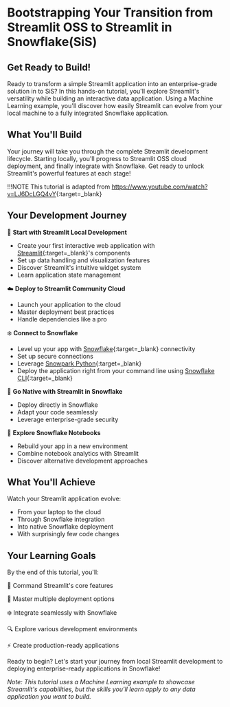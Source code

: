 # Bootstrapping Your Transition from Streamlit OSS to Streamlit in Snowflake(SiS)

## Get Ready to Build!
Ready to transform a simple Streamlit application into an enterprise-grade solution in to SiS? In this hands-on tutorial, you'll explore Streamlit's versatility while building an interactive data application. Using a Machine Learning example, you'll discover how easily Streamlit can evolve from your local machine to a fully integrated Snowflake application.

## What You'll Build

Your journey will take you through the complete Streamlit development lifecycle. Starting locally, you'll progress to Streamlit OSS cloud deployment, and finally integrate with Snowflake. Get ready to unlock Streamlit's powerful features at each stage!

!!!NOTE
    This tutorial is adapted from <https://www.youtube.com/watch?v=LJ6DcLGQ4vY>{:target=_blank}

## Your Development Journey

🚀 **Start with Streamlit Local Development**

- Create your first interactive web application with [Streamlit](https://streamlit.io){:target=_blank}'s components
- Set up data handling and visualization features
- Discover Streamlit's intuitive widget system
- Learn application state management

☁️ **Deploy to Streamlit Community Cloud**

- Launch your application to the cloud
- Master deployment best practices
- Handle dependencies like a pro

❄️ **Connect to Snowflake**

- Level up your app with [Snowflake](https://snowflake.com){:target=_blank} connectivity
- Set up secure connections
- Leverage [Snowpark Python](https://docs.snowflake.com/en/developer-guide/snowpark/python/index){:target=_blank}
- Deploy the application right from your command line using [Snowflake CLI](https://docs.snowflake.com/en/developer-guide/snowflake-cli/index){:target=_blank}

🏢 **Go Native with Streamlit in Snowflake**
    
- Deploy directly in Snowflake
- Adapt your code seamlessly
- Leverage enterprise-grade security

📓 **Explore Snowflake Notebooks**

- Rebuild your app in a new environment
- Combine notebook analytics with Streamlit
- Discover alternative development approaches

## What You'll Achieve

Watch your Streamlit application evolve:

- From your laptop to the cloud
- Through Snowflake integration
- Into native Snowflake deployment
- With surprisingly few code changes

## Your Learning Goals

By the end of this tutorial, you'll:

🎯 Command Streamlit's core features

🚀 Master multiple deployment options

❄️ Integrate seamlessly with Snowflake

🔍 Explore various development environments

⚡ Create production-ready applications

Ready to begin? Let's start your journey from local Streamlit development to deploying enterprise-ready applications in Snowflake! 

*Note: This tutorial uses a Machine Learning example to showcase Streamlit's capabilities, but the skills you'll learn apply to any data application you want to build.*


